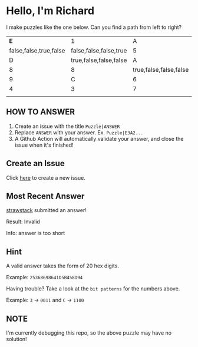 # Hello, I'm Richard

I make puzzles like the one below. Can you find a path from left to right?

| | | | | | | | | | | | | |
|-|-|-|-|-|-|-|-|-|-|-|-|-|
|**E**|1|A|true,false,false,false|1|C|true,false,false,false|false,true,false,false|false,false,false,true|false,false,true,false|false,true,false,false|2|6|
|false,false,true,false|false,false,false,true|5|false,true,false,true|false,true,false,false|true,false,false,false|8|4|1|2|4|false,true,false,false|4|
|D|true,false,false,false|A|1|4|false,true,false,false|4|false,true,false,false|false,false,false,true|false,false,true,true|1|false,false,false,true|B|
|8|8|true,false,false,false|true,false,false,true|8|true,false,false,false|9|false,false,false,true|E|false,false,true,false|A|false,false,true,false|2|
|9|C|6|false,false,true,false|7|8|6|false,true,false,false|4|false,false,false,true|1|A|**1**|
|4|3|7|8|false,false,false,true|true,false,false,false|false,false,true,false|5|6|E|false,false,false,true|false,false,true,false|6|
| | | | | | | | | | | | | |


## HOW TO ANSWER

1. Create an issue with the title `Puzzle|ANSWER`
2. Replace `ANSWER` with your answer. Ex. `Puzzle|E3A2...`
3. A Github Action will automatically validate your answer, and close the issue when it's finished!

## Create an Issue

Click [here](https://github.com/strawstack/strawstack/issues/new) to create a new issue.

## Most Recent Answer

[strawstack](https://www.github.com/strawstack) submitted an answer!

Result: Invalid

Info: answer is too short

## Hint

A valid answer takes the form of 20 hex digits.

Example: `25368698641D5B458D94`

Having trouble? Take a look at the `bit patterns` for the numbers above.

Example: `3` -> `0011` and `C` -> `1100`

## NOTE

I'm currently debugging this repo, so the above puzzle may have no solution!
